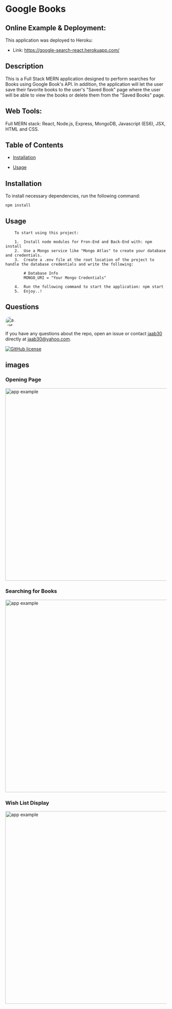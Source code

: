 # Google Books

## Online Example & Deployment:

This application was deployed to Heroku:

-   Link: https://google-search-react.herokuapp.com/

## Description

This is a Full Stack MERN application designed to perform searches for Books using Google Book's API. In addition, the application will let the user save their favorite books to the user's "Saved Book" page where the user will be able to view the books or delete them from the "Saved Books" page.

## Web Tools:

Full MERN stack: React, Node.js, Express, MongoDB, Javascript (ES6), JSX, HTML and CSS.

## Table of Contents 

* [Installation](#installation)

* [Usage](#usage)



## Installation

To install necessary dependencies, run the following command:

```
npm install
```

## Usage
``` 
    To start using this project: 

    1.  Install node modules for Fron-End and Back-End with: npm install
    2.  Use a Mongo service like "Mongo Atlas" to create your database and credentials.
    3.  Create a .env file at the root location of the project to handle the database credentials and write the following:
    
        # Database Info
        MONGO_URI = "Your Mongo Credentials"

    4.  Run the following command to start the application: npm start
    5.  Enjoy..!
``` 


## Questions

<img src="https://avatars0.githubusercontent.com/u/40499942?v=4" alt="avatar" style="border-radius: 16px" width="30" />

If you have any questions about the repo, open an issue or contact [jaab30](https://github.com/jaab30) directly at jaab30@yahoo.com.

[![GitHub license](https://img.shields.io/badge/license-MIT-blue.svg)](https://github.com/jaab30/google-book-search)


## images
### Opening Page
<img src="https://user-images.githubusercontent.com/40499942/83903716-9ea16b80-a72c-11ea-9f6f-d7d49b01dde4.png" alt="app example" width="600px"/>

### Searching for Books
<img src="https://user-images.githubusercontent.com/40499942/83903744-a95c0080-a72c-11ea-8175-56c33c359718.png" alt="app example" width="600px"/>

### Wish List Display
<img src="https://user-images.githubusercontent.com/40499942/83903763-b2e56880-a72c-11ea-8808-07c15c7e2689.png" alt="app example" width="600px"/>

